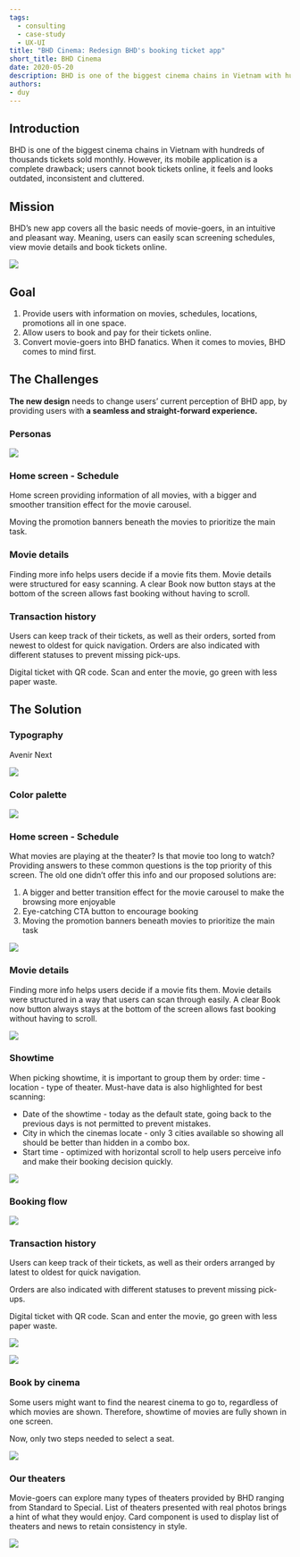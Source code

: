 ```yaml
---
tags: 
  - consulting
  - case-study
  - UX-UI
title: "BHD Cinema: Redesign BHD's booking ticket app"
short_title: BHD Cinema
date: 2020-05-20
description: BHD is one of the biggest cinema chains in Vietnam with hundreds of thousands tickets sold monthly. However, its mobile application is a complete drawback; users cannot book tickets online, it feels and looks outdated, inconsistent and cluttered.
authors: 
- duy
---
```


## Introduction
BHD is one of the biggest cinema chains in Vietnam with hundreds of thousands tickets sold monthly. However, its mobile application is a complete drawback; users cannot book tickets online, it feels and looks outdated, inconsistent and cluttered.

## Mission
BHD’s new app covers all the basic needs of movie-goers, in an intuitive and pleasant way. Meaning, users can easily scan screening schedules, view movie details and book tickets online.

![](assets/bhd-cinema-redesign-bhds-booking-ticket-app_fd03fdc78ab12b13f72e3ba56dd1b759_md5.webp)

## Goal
1. Provide users with information on movies, schedules, locations, promotions all in one space.
2. Allow users to book and pay for their tickets online.
3. Convert movie-goers into BHD fanatics. When it comes to movies, BHD comes to mind first.

## The Challenges
**The new design** needs to change users’ current perception of BHD app, by providing users with **a seamless and straight-forward experience.**

### Personas

![](assets/bhd-cinema-redesign-bhds-booking-ticket-app_618aab39225b79368617569d5ce342fd_md5.webp)

### Home screen - Schedule
Home screen providing information of all movies, with a bigger and smoother transition effect for the movie carousel.

Moving the promotion banners beneath the movies to prioritize the main task.

### Movie details
Finding more info helps users decide if a movie fits them. Movie details were structured for easy scanning. A clear Book now button stays at the bottom of the screen allows fast booking without having to scroll.

### Transaction history
Users can keep track of their tickets, as well as their orders, sorted from newest to oldest for quick navigation. Orders are also indicated with different statuses to prevent missing pick-ups.

Digital ticket with QR code. Scan and enter the movie, go green with less paper waste.

## The Solution
### Typography
Avenir Next

![](assets/bhd-cinema-redesign-bhds-booking-ticket-app_8e093f455147409fd5211e4d7bcd2908_md5.webp)

### Color palette

![](assets/bhd-cinema-redesign-bhds-booking-ticket-app_18808799e38c025d0d2a61ee2de5ba3f_md5.webp)

### Home screen - Schedule
What movies are playing at the theater? Is that movie too long to watch? Providing answers to these common questions is the top priority of this screen. The old one didn’t offer this info and our proposed solutions are:

1. A bigger and better transition effect for the movie carousel to make the browsing more enjoyable
1. Eye-catching CTA button to encourage booking
1. Moving the promotion banners beneath movies to prioritize the main task

![](assets/bhd-cinema-redesign-bhds-booking-ticket-app_dc0cb4a2d54682986db192151cc9a0f9_md5.webp)

### Movie details
Finding more info helps users decide if a movie fits them. Movie details were structured in a way that users can scan through easily. A clear Book now button always stays at the bottom of the screen allows fast booking without having to scroll.

![](assets/bhd-cinema-redesign-bhds-booking-ticket-app_a400f1108f439c5e6da9cdf7d53464f2_md5.webp)

### Showtime
When picking showtime, it is important to group them by order: time - location - type of theater. Must-have data is also highlighted for best scanning:

* Date of the showtime - today as the default state, going back to the previous days is not permitted to prevent mistakes.
* City in which the cinemas locate - only 3 cities available so showing all should be better than hidden in a combo box.
* Start time - optimized with horizontal scroll to help users perceive info and make their booking decision quickly.

![](assets/bhd-cinema-redesign-bhds-booking-ticket-app_fcb311deba22d4e2cd32a726fc3e6eec_md5.webp)

### Booking flow

![](assets/bhd-cinema-redesign-bhds-booking-ticket-app_5a3eeb5e08d3adad020312b3121146bc_md5.webp)

### Transaction history
Users can keep track of their tickets, as well as their orders arranged by latest to oldest for quick navigation.

Orders are also indicated with different statuses to prevent missing pick-ups.

Digital ticket with QR code. Scan and enter the movie, go green with less paper waste.

![](assets/bhd-cinema-redesign-bhds-booking-ticket-app_cdd1b0329dd6326c7c956e9b38249738_md5.webp)

![](assets/bhd-cinema-redesign-bhds-booking-ticket-app_72152661bca1114ef31f4585cca3fa3f_md5.webp)

### Book by cinema
Some users might want to find the nearest cinema to go to, regardless of which movies are shown. Therefore, showtime of movies are fully shown in one screen.

Now, only two steps needed to select a seat.

![](assets/bhd-cinema-redesign-bhds-booking-ticket-app_266a54ba7c312bb497cb75620240b0b4_md5.webp)

### Our theaters
Movie-goers can explore many types of theaters provided by BHD ranging from Standard to Special. List of theaters presented with real photos brings a hint of what they would enjoy. Card component is used to display list of theaters and news to retain consistency in style.

![](assets/bhd-cinema-redesign-bhds-booking-ticket-app_be546b8f2dd8fce3168ccf8b313b7623_md5.webp)
